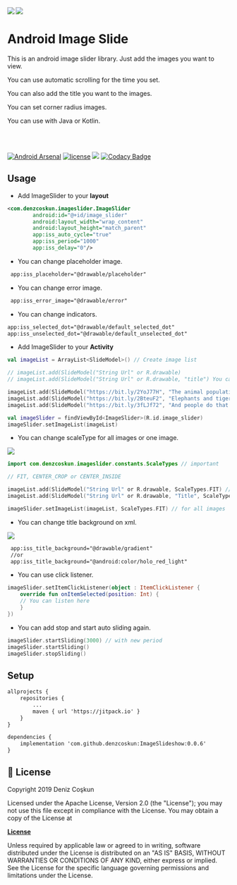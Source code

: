 <img src="https://user-images.githubusercontent.com/15522554/54867096-7169d700-4d8d-11e9-8f9a-bee162a01427.png">
<a href="https://github.com/Ramotion/cardslider-android">
<img align="left" src="https://user-images.githubusercontent.com/15522554/85434507-d3b41780-b58e-11ea-9386-42741f0921ae.gif"/></a>
<p><h1 align="left">Android Image Slide</h1></p>
<p>This is an android image slider library. Just add the images you want to view. </p>
<p>You can use automatic scrolling for the time you set.  </p>
<p>You can also add the title you want to the images.</p>
<p>You can set corner radius images.</p>
<p>You can use with Java or Kotlin.</p>
</br></br>

[![Android Arsenal](https://img.shields.io/badge/Android%20Arsenal-ImageSlideshow-brightgreen.svg?style=flat)](https://android-arsenal.com/details/1/7587)
[![license](https://img.shields.io/github/license/denzcoskun/imageslideshow.svg?style=popout)](https://opensource.org/licenses/Apache-2.0)
[![](https://jitpack.io/v/denzcoskun/ImageSlideshow.svg)](https://jitpack.io/#denzcoskun/ImageSlideshow)
[![Codacy Badge](https://app.codacy.com/project/badge/Grade/db19e5bd13bb4396a4adcbc1954325cc)](https://www.codacy.com/manual/denzcoskun/ImageSlideshow?utm_source=github.com&amp;utm_medium=referral&amp;utm_content=denzcoskun/ImageSlideshow&amp;utm_campaign=Badge_Grade)

## Usage

-   Add ImageSlider to your **layout**

```xml
<com.denzcoskun.imageslider.ImageSlider
        android:id="@+id/image_slider"
        android:layout_width="wrap_content"
        android:layout_height="match_parent"
        app:iss_auto_cycle="true"
        app:iss_period="1000"
        app:iss_delay="0"/>
```

-   You can change placeholder image.

```xml
 app:iss_placeholder="@drawable/placeholder"
```

-   You can change error image.

```xml
 app:iss_error_image="@drawable/error"
```

-   You can change indicators.

```xml
app:iss_selected_dot="@drawable/default_selected_dot"
app:iss_unselected_dot="@drawable/default_unselected_dot"
```

-   Add ImageSlider to your **Activity**

```kt
val imageList = ArrayList<SlideModel>() // Create image list

// imageList.add(SlideModel("String Url" or R.drawable)
// imageList.add(SlideModel("String Url" or R.drawable, "title") You can add title

imageList.add(SlideModel("https://bit.ly/2YoJ77H", "The animal population decreased by 58 percent in 42 years."))
imageList.add(SlideModel("https://bit.ly/2BteuF2", "Elephants and tigers may become extinct."))
imageList.add(SlideModel("https://bit.ly/3fLJf72", "And people do that."))

val imageSlider = findViewById<ImageSlider>(R.id.image_slider)
imageSlider.setImageList(imageList)
```

-   You can change scaleType for all images or one image.

<img src="https://user-images.githubusercontent.com/15522554/85434498-d0209080-b58e-11ea-83cc-ce79076391c1.jpg">

```kt
import com.denzcoskun.imageslider.constants.ScaleTypes // important

// FIT, CENTER_CROP or CENTER_INSIDE

imageList.add(SlideModel("String Url" or R.drawable, ScaleTypes.FIT) // for one image
imageList.add(SlideModel("String Url" or R.drawable, "Title", ScaleTypes.FIT) // you can with title

imageSlider.setImageList(imageList, ScaleTypes.FIT) // for all images
```

-   You can change title background on xml.

<img src="https://user-images.githubusercontent.com/15522554/85441920-4b3a7480-b598-11ea-9154-338a8577552b.jpg">

```xml
 app:iss_title_background="@drawable/gradient"
 //or
 app:iss_title_background="@android:color/holo_red_light"
```

-   You can use click listener.

```kt
imageSlider.setItemClickListener(object : ItemClickListener {
    override fun onItemSelected(position: Int) {
	// You can listen here
    }
})
```

-   You can add stop and start auto sliding again.

```kt
imageSlider.startSliding(3000) // with new period
imageSlider.startSliding()
imageSlider.stopSliding()
```

## Setup

```xml
allprojects {
    repositories {
        ...
        maven { url 'https://jitpack.io' }
    }
}

dependencies {
	implementation 'com.github.denzcoskun:ImageSlideshow:0.0.6'
}
```

## 📄 License

Copyright 2019 Deniz Coşkun

Licensed under the Apache License, Version 2.0 (the "License"); you may not use this file except in compliance with the License. You may obtain a copy of the License at

<a href="http://www.apache.org/licenses/LICENSE-2.0"><b>License</b></a>

Unless required by applicable law or agreed to in writing, software distributed under the License is distributed on an "AS IS" BASIS, WITHOUT WARRANTIES OR CONDITIONS OF ANY KIND, either express or implied.
See the License for the specific language governing permissions and limitations under the License.
